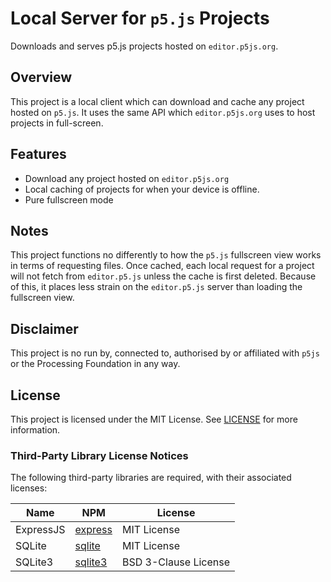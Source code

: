 # Local Server for `p5.js` Projects

Downloads and serves p5.js projects hosted on `editor.p5js.org`.

## Overview

This project is a local client which can download and cache any project hosted on `p5.js`. It uses the same API which `editor.p5js.org` uses to host projects in full-screen.

## Features

* Download any project hosted on `editor.p5js.org`
* Local caching of projects for when your device is offline.
* Pure fullscreen mode

## Notes

This project functions no differently to how the `p5.js` fullscreen view works in terms of requesting files. Once cached, each local request for a project will not fetch from `editor.p5.js` unless the cache is first deleted. Because of this, it places less strain on the `editor.p5.js` server than loading the fullscreen view.

## Disclaimer

This project is no run by, connected to, authorised by or affiliated with `p5js` or the Processing Foundation in any way.

## License

This project is licensed under the MIT License. See [LICENSE](./LICENSE) for more information.

### Third-Party Library License Notices

The following third-party libraries are required, with their associated licenses:

| Name | NPM | License |
| - | - | - |
| ExpressJS | [express](https://www.npmjs.com/package/express) | MIT License
| SQLite | [sqlite](https://www.npmjs.com/package/sqlite) | MIT License
| SQLite3 | [sqlite3](https://www.npmjs.com/package/sqlite3) | BSD 3-Clause License